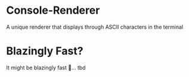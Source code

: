 # Console-Renderer
A unique renderer that displays through ASCII characters in the terminal
# Blazingly Fast?
It might be blazingly fast 🚀... tbd
